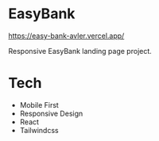 # EasyBank 
https://easy-bank-avler.vercel.app/

Responsive EasyBank landing page project.

# Tech
- Mobile First
- Responsive Design
- React
- Tailwindcss
